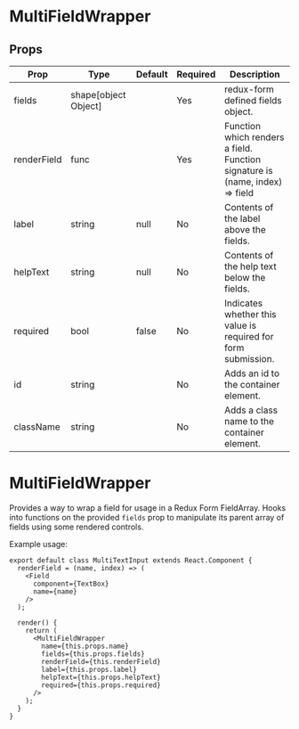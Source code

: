 MultiFieldWrapper
=================


Props
-----

Prop                  | Type     | Default                   | Required | Description
--------------------- | -------- | ------------------------- | -------- | -----------
fields|shape[object Object]||Yes|redux-form defined fields object.
renderField|func||Yes|Function which renders a field. Function signature is (name, index) => field
label|string|null|No|Contents of the label above the fields.
helpText|string|null|No|Contents of the help text below the fields.
required|bool|false|No|Indicates whether this value is required for form submission.
id|string||No|Adds an id to the container element.
className|string||No|Adds a class name to the container element.

# MultiFieldWrapper

Provides a way to wrap a field for usage in a Redux Form FieldArray. Hooks into functions on the provided `fields` prop to manipulate its parent array of fields using some rendered controls.

Example usage:

```
export default class MultiTextInput extends React.Component {
  renderField = (name, index) => (
    <Field
      component={TextBox}
      name={name}
    />
  );

  render() {
    return (
      <MultiFieldWrapper
        name={this.props.name}
        fields={this.props.fields}
        renderField={this.renderField}
        label={this.props.label}
        helpText={this.props.helpText}
        required={this.props.required}
      />
    );
  }
}
```
